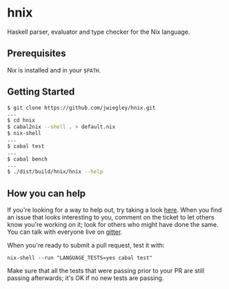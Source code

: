# hnix

Haskell parser, evaluator and type checker for the Nix language.

## Prerequisites

Nix is installed and in your `$PATH`.

## Getting Started

```bash
$ git clone https://github.com/jwiegley/hnix.git
...
$ cd hnix
$ cabal2nix --shell . > default.nix
$ nix-shell
...
$ cabal test
...
$ cabal bench
...
$ ./dist/build/hnix/hnix --help
```

## How you can help

If you're looking for a way to help out, try taking a look [here](https://github.com/jwiegley/hnix/issues?q=is%3Aissue+is%3Aopen+label%3A%22help+wanted%22+no%3Aassignee).  When you find an issue that looks interesting to you, comment on the ticket to let others know you're working on it; look for others who might have done the same.  You can talk with everyone live on [gitter](https://gitter.im/haskell-nix/Lobby).

When you're ready to submit a pull request, test it with:
```
nix-shell --run "LANGUAGE_TESTS=yes cabal test"
```

Make sure that all the tests that were passing prior to your PR are still passing afterwards; it's OK if no new tests are passing.

